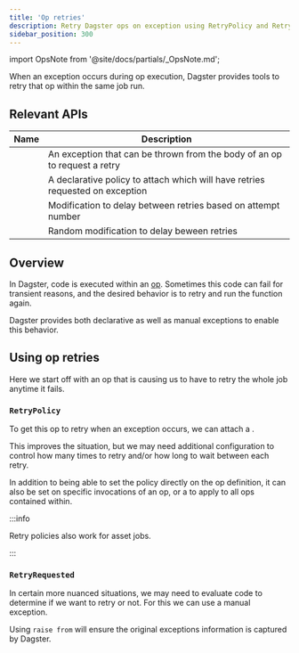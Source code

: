 ```yaml
---
title: 'Op retries'
description: Retry Dagster ops on exception using RetryPolicy and RetryRequested
sidebar_position: 300
---
```



import OpsNote from '@site/docs/partials/\_OpsNote.md';

<OpsNote />

When an exception occurs during op execution, Dagster provides tools to retry that op within the same job run.

## Relevant APIs

| Name                                                  | Description                                                                   |
| ----------------------------------------------------- | ----------------------------------------------------------------------------- |
| <PyObject section="ops" module="dagster" object="RetryRequested" /> | An exception that can be thrown from the body of an op to request a retry     |
| <PyObject section="ops" module="dagster" object="RetryPolicy"  />   | A declarative policy to attach which will have retries requested on exception |
| <PyObject section="ops" module="dagster" object="Backoff"  />       | Modification to delay between retries based on attempt number                 |
| <PyObject section="ops" module="dagster" object="Jitter"  />        | Random modification to delay beween retries                                   |

## Overview

In Dagster, code is executed within an [op](/guides/build/ops). Sometimes this code can fail for transient reasons, and the desired behavior is to retry and run the function again.

Dagster provides both declarative <PyObject section="ops" module="dagster" object="RetryPolicy"  /> as well as manual <PyObject section="ops" module="dagster" object="RetryRequested" /> exceptions to enable this behavior.

## Using op retries

Here we start off with an op that is causing us to have to retry the whole job anytime it fails.

<CodeExample path="docs_snippets/docs_snippets/concepts/ops_jobs_graphs/retries.py" startAfter="problem_start" endBefore="problem_end" title="src/<project_name>/defs/ops.py"/>

### `RetryPolicy`

To get this op to retry when an exception occurs, we can attach a <PyObject section="ops" module="dagster" object="RetryPolicy" />.

<CodeExample path="docs_snippets/docs_snippets/concepts/ops_jobs_graphs/retries.py" startAfter="policy_start" endBefore="policy_end" title="src/<project_name>/defs/ops.py"/>

This improves the situation, but we may need additional configuration to control how many times to retry and/or how long to wait between each retry.

<CodeExample path="docs_snippets/docs_snippets/concepts/ops_jobs_graphs/retries.py" startAfter="policy2_start" endBefore="policy2_end" title="src/<project_name>/defs/ops.py"/>

In addition to being able to set the policy directly on the op definition, it can also be set on specific invocations of an op, or a <PyObject section="jobs" module="dagster" object="job" decorator /> to apply to all ops contained within.

<CodeExample path="docs_snippets/docs_snippets/concepts/ops_jobs_graphs/retries.py" startAfter="policy3_start" endBefore="policy3_end" title="src/<project_name>/defs/ops.py"/>

:::info

Retry policies also work for asset jobs.

<CodeExample path="docs_snippets/docs_snippets/deploying/asset_job_retries.py" title="src/<project_name>/defs/ops.py"/>

:::

### `RetryRequested`

In certain more nuanced situations, we may need to evaluate code to determine if we want to retry or not. For this we can use a manual <PyObject section="ops" module="dagster" object="RetryRequested" /> exception.

<CodeExample path="docs_snippets/docs_snippets/concepts/ops_jobs_graphs/retries.py" startAfter="manual_start" endBefore="manual_end" title="src/<project_name>/defs/ops.py"/>

Using `raise from` will ensure the original exceptions information is captured by Dagster.

